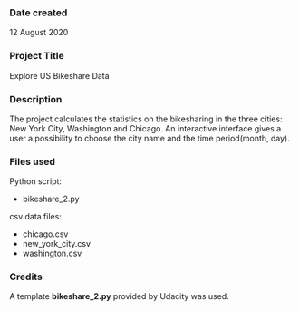 ### Date created
12 August 2020

### Project Title
Explore US Bikeshare Data

### Description
The project calculates the statistics on the bikesharing in the three cities: New York City, Washington  and Chicago.
An interactive interface gives a user a possibility to choose the city name  and the time period(month, day).

### Files used
Python script:
* bikeshare_2.py

csv data files:
* chicago.csv		
* new_york_city.csv
* washington.csv

### Credits
A template **bikeshare_2.py** provided by Udacity was used.
